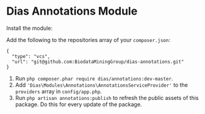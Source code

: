 # Dias Annotations Module

Install the module:

Add the following to the repositories array of your `composer.json`:
```
{
  "type": "vcs",
  "url": "git@github.com:BiodataMiningGroup/dias-annotations.git"
}
```

1. Run `php composer.phar require dias/annotations:dev-master`.
2. Add `'Dias\Modules\Annotations\AnnotationsServiceProvider'` to the `providers` array in `config/app.php`.
3. Run `php artisan annotations:publish` to refresh the public assets of this package. Do this for every update of the package.
